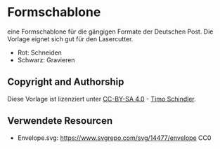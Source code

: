 # Formschablone

eine Formschablone für die gängigen Formate der Deutschen Post.
Die Vorlage eignet sich gut für den Lasercutter.

- Rot: Schneiden
- Schwarz: Gravieren


## Copyright and Authorship
Diese Vorlage ist lizenziert unter [CC-BY-SA 4.0](https://creativecommons.org/licenses/by-sa/4.0/) - [Timo Schindler](https://shop.blinkyparts.com).

## Verwendete Resourcen
- Envelope.svg: https://www.svgrepo.com/svg/14477/envelope CC0
